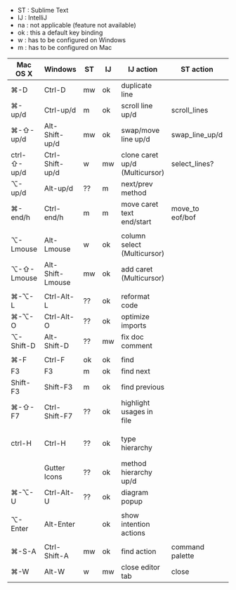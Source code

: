 
- ST : Sublime Text
- IJ : IntelliJ
- na : not applicable (feature not available)
- ok : this a default key binding
- w  : has to be configured on Windows
- m  : has to be configured on Mac


Mac OS X    | Windows          | ST  | IJ  | IJ action                      | ST action                   | Remarks
----------- | ---------------- | --- | --- | ------------------------------ | --------------------------- | -------
⌘-D         | Ctrl-D           | mw  | ok  | duplicate line                 |                             |
⌘-up/d      | Ctrl-up/d        | m   | ok  | scroll line up/d               | scroll_lines                |
⌘-⇧-up/d    | Alt-Shift-up/d   | mw  | ok  | swap/move line up/d            | swap_line_up/d              |
ctrl-⇧-up/d | Ctrl-Shift-up/d  |  w  | mw  | clone caret up/d (Multicursor) | select_lines?               |
⌥-up/d      | Alt-up/d         | ??  | m   | next/prev method               |                             |
⌘-end/h     | Ctrl-end/h       | m   | m   | move caret text end/start      | move_to eof/bof             |
            |                  |     |     |                                |                             |
⌥-Lmouse    | Alt-Lmouse       |  w  | ok  | column select (Multicursor)    |                             |
⌥-⇧-Lmouse  | Alt-Shift-Lmouse | mw  | ok  | add caret (Multicursor)        |                             |
            |                  |     |     |                                |                             |
⌘-⌥-L       | Ctrl-Alt-L       | ??  | ok  | reformat code                  |                             |
⌘-⌥-O       | Ctrl-Alt-O       | ??  | ok  | optimize imports               |                             | not included in reformat code
⌥-Shift-D   | Alt-Shift-D      | ??  | mw  | fix doc comment                |                             |
            |                  |     |     |                                |                             |
⌘-F         | Ctrl-F           | ok  | ok  | find                           |                             |
F3          | F3               | m   | ok  | find next                      |                             |
Shift-F3    | Shift-F3         | m   | ok  | find previous                  |                             |
⌘-⇧-F7      | Ctrl-Shift-F7    | ??  | ok  | highlight usages in file       |                             | navigate: F3/Shift-F3, exit: Esc
            |                  |     |     |                                |                             |
ctrl-H      | Ctrl-H           | ??  | ok  | type hierarchy                 |                             | switch between class/supertype/subtype hierarchy!
            | Gutter Icons     | ??  | ok  | method hierarchy up/d          |                             |
⌘-⌥-U       | Ctrl-Alt-U       | ??  | ok  | diagram popup                  |                             |
            |                  |     |     |                                |                             |
⌥-Enter     | Alt-Enter        |     | ok  | show intention actions         |                             | quick fixes
            |                  |     |     |                                |                             |
⌘-S-A       | Ctrl-Shift-A     | mw  | ok  | find action                    | command palette             |
⌘-W         | Alt-W            |  w  | mw  | close editor tab               | close                       | IJ Mac ⌘-W redefined to ctrl-w

